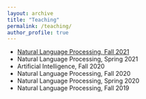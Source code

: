```yaml
---
layout: archive
title: "Teaching"
permalink: /teaching/
author_profile: true
---
```


<!---
{% include base_path %}

{% for post in site.teaching reversed %}
  {% include archive-single.html %}
{% endfor %}
-->

* [Natural Language Processing, Fall 2021](../_teaching/natural-language-processing.md)
* Natural Language Processing, Spring 2021
* Artificial Intelligence, Fall 2020
* Natural Language Processing, Fall 2020
* Natural Language Processing, Spring 2020
* Natural Language Processing, Fall 2019

